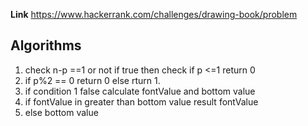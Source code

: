 **Link**  https://www.hackerrank.com/challenges/drawing-book/problem

## Algorithms
1. check n-p ==1 or not if true then check if p <=1 return 0
2. if p%2 == 0 return 0 else rturn 1.
3. if condition 1 false calculate fontValue and bottom value 
4. if fontValue in greater than bottom value result fontValue 
5. else bottom value

